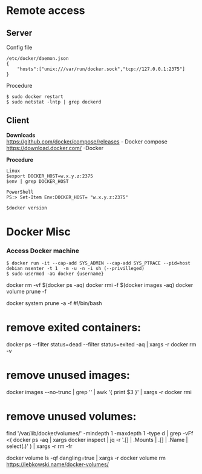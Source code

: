 
# Remote access 
## Server

Config file

    /etc/docker/daemon.json
    {
        "hosts":["unix:///var/run/docker.sock","tcp://127.0.0.1:2375"]
    }

Procedure 

    $ sudo docker restart
    $ sudo netstat -lntp | grep dockerd 

## Client
**Downloads** <br>
https://github.com/docker/compose/releases - Docker compose <br>
https://download.docker.com/ -Docker <br>

**Procedure**

    Linux
    $export DOCKER_HOST=w.x.y.z:2375
    $env | grep DOCKER_HOST
    
    PowerShell
    PS:> Set-Item Env:DOCKER_HOST= "w.x.y.z:2375"
    
    $docker version


# Docker Misc
### Access Docker machine 
    $ docker run -it --cap-add SYS_ADMIN --cap-add SYS_PTRACE --pid=host debian nsenter -t 1  -m -u -n -i sh (--privilleged)
    $ sudo usermod -aG docker {username}

docker rm -vf $(docker ps -aq)
docker rmi -f $(docker images -aq)
docker volume prune -f

docker system prune -a -f
#!/bin/bash

# remove exited containers:
docker ps --filter status=dead --filter status=exited -aq | xargs -r docker rm -v
    
# remove unused images:
docker images --no-trunc | grep '<none>' | awk '{ print $3 }' | xargs -r docker rmi

# remove unused volumes:
find '/var/lib/docker/volumes/' -mindepth 1 -maxdepth 1 -type d | grep -vFf <(
  docker ps -aq | xargs docker inspect | jq -r '.[] | .Mounts | .[] | .Name | select(.)'
) | xargs -r rm -fr

docker volume ls -qf dangling=true | xargs -r docker volume rm
https://lebkowski.name/docker-volumes/
